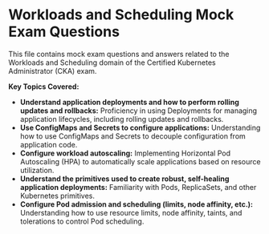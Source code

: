 # Workloads and Scheduling Mock Exam Questions

This file contains mock exam questions and answers related to the Workloads and Scheduling domain of the Certified Kubernetes Administrator (CKA) exam.

**Key Topics Covered:**

* **Understand application deployments and how to perform rolling updates and rollbacks:** Proficiency in using Deployments for managing application lifecycles, including rolling updates and rollbacks.
* **Use ConfigMaps and Secrets to configure applications:** Understanding how to use ConfigMaps and Secrets to decouple configuration from application code.
* **Configure workload autoscaling:** Implementing Horizontal Pod Autoscaling (HPA) to automatically scale applications based on resource utilization.
* **Understand the primitives used to create robust, self-healing application deployments:** Familiarity with Pods, ReplicaSets, and other Kubernetes primitives.
* **Configure Pod admission and scheduling (limits, node affinity, etc.):** Understanding how to use resource limits, node affinity, taints, and tolerations to control Pod scheduling.
